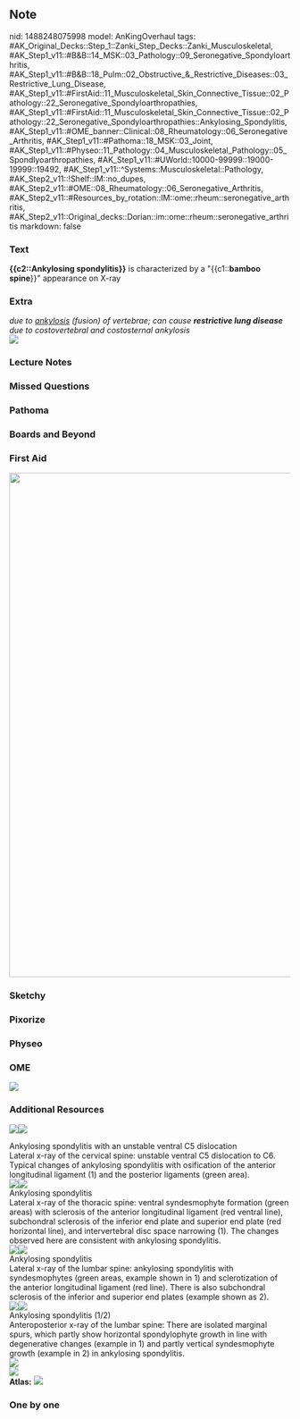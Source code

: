 ## Note
nid: 1488248075998
model: AnKingOverhaul
tags: #AK_Original_Decks::Step_1::Zanki_Step_Decks::Zanki_Musculoskeletal, #AK_Step1_v11::#B&B::14_MSK::03_Pathology::09_Seronegative_Spondyloarthritis, #AK_Step1_v11::#B&B::18_Pulm::02_Obstructive_&_Restrictive_Diseases::03_Restrictive_Lung_Disease, #AK_Step1_v11::#FirstAid::11_Musculoskeletal_Skin_Connective_Tissue::02_Pathology::22_Seronegative_Spondyloarthropathies, #AK_Step1_v11::#FirstAid::11_Musculoskeletal_Skin_Connective_Tissue::02_Pathology::22_Seronegative_Spondyloarthropathies::Ankylosing_Spondylitis, #AK_Step1_v11::#OME_banner::Clinical::08_Rheumatology::06_Seronegative_Arthritis, #AK_Step1_v11::#Pathoma::18_MSK::03_Joint, #AK_Step1_v11::#Physeo::11_Pathology::04_Musculoskeletal_Pathology::05_Spondlyoarthropathies, #AK_Step1_v11::#UWorld::10000-99999::19000-19999::19492, #AK_Step1_v11::^Systems::Musculoskeletal::Pathology, #AK_Step2_v11::!Shelf::IM::no_dupes, #AK_Step2_v11::#OME::08_Rheumatology::06_Seronegative_Arthritis, #AK_Step2_v11::#Resources_by_rotation::IM::ome::rheum::seronegative_arthritis, #AK_Step2_v11::Original_decks::Dorian::im::ome::rheum::seronegative_arthritis
markdown: false

### Text
<div>
  <b>{{c2::Ankylosing spondylitis}}</b> is characterized by a
  "{{c1::<b>bamboo</b> <b>spine</b>}}" appearance on X-ray
</div>

### Extra
<div>
  <i>due to <u>ankylosis</u> (fusion) of vertebrae; can cause
  <b>restrictive lung disease</b> due to costovertebral and
  costosternal ankylosis</i>
</div>
<div><img src="paste-264694539485502.jpg"></div>

### Lecture Notes


### Missed Questions


### Pathoma


### Boards and Beyond


### First Aid
<img src="tmp8sWYck.png" class="resizer" style="width: 903px;">

### Sketchy


### Pixorize


### Physeo


### OME
<div class="ome-widget">
  <a href=
  "https://onlinemeded.org/spa/rheumatology/seronegative-arthritis/acquire?ref=anki">
  <img src="_OME_AnkiFlashcards_Lesson_5.png"></a>
</div>

### Additional Resources
<img src="big_5081d91b8c8e5.jpg" class="resizer"><img src=
"5081d91b8c8e5.jpg" class="resizer">
<div>
  <div>
    <div>
      Ankylosing spondylitis with an unstable ventral C5
      dislocation
    </div>
  </div>
  <div>
    <div>
      <div>
        Lateral x-ray of the cervical spine: unstable ventral C5
        dislocation to C6. Typical changes of ankylosing
        spondylitis with osification of the anterior longitudinal
        ligament (1) and the posterior ligaments (green area).
      </div>
    </div>
  </div>
</div>
<div><img src="big_508c11f50245e.jpg" class="resizer"><img src=
"508c11f50245e.jpg" class="resizer"></div>
<div>
  <div>
    <div>
      Ankylosing spondylitis
    </div>
  </div>
  <div>
    <div>
      <div>
        Lateral x-ray of the thoracic spine: ventral syndesmophyte
        formation (green areas) with sclerosis of the anterior
        longitudinal ligament (red ventral line), subchondral
        sclerosis of the inferior end plate and superior end plate
        (red horizontal line), and intervertebral disc space
        narrowing (1). The changes observed here are consistent
        with ankylosing spondylitis.
      </div>
    </div>
  </div>
</div>
<div><img src="big_508c11f525cd1.jpg" class="resizer"><img src=
"508c11f525cd1.jpg" class="resizer"></div>
<div>
  <div>
    <div>
      Ankylosing spondylitis
    </div>
  </div>
  <div>
    <div>
      <div>
        Lateral x-ray of the lumbar spine: ankylosing spondylitis
        with syndesmophytes (green areas, example shown in 1) and
        sclerotization of the anterior longitudinal ligament (red
        line). There is also subchondral sclerosis of the inferior
        and superior end plates (example shown as 2).
      </div>
    </div>
  </div>
</div>
<div><img src="big_5081d9506a171.jpg" class="resizer"><img src=
"5081d9506a171.jpg" class="resizer"></div>
<div>
  <div>
    <div>
      Ankylosing spondylitis (1/2)
    </div>
  </div>
  <div>
    <div>
      <div>
        Anteroposterior x-ray of the lumbar spine: There are
        isolated marginal spurs, which partly show horizontal
        spondylophyte growth in line with degenerative changes
        (example in 1) and partly vertical syndesmophyte growth
        (example in 2) in ankylosing spondylitis.
      </div>
    </div>
  </div>
</div>
<div>
  <div><img src=
  "paste-079d78b74b4c5387ec1f81196ab4b63d906427ab.jpg" class=
  "resizer"></div>
  <div><img src=
  "paste-9c61fab6e96fad617c26f99a42e35f31f729fb1a.jpg" class=
  "resizer"></div>
</div><b>Atlas:</b> <img src="tmpnYdMsQ.png" class="resizer">

### One by one

